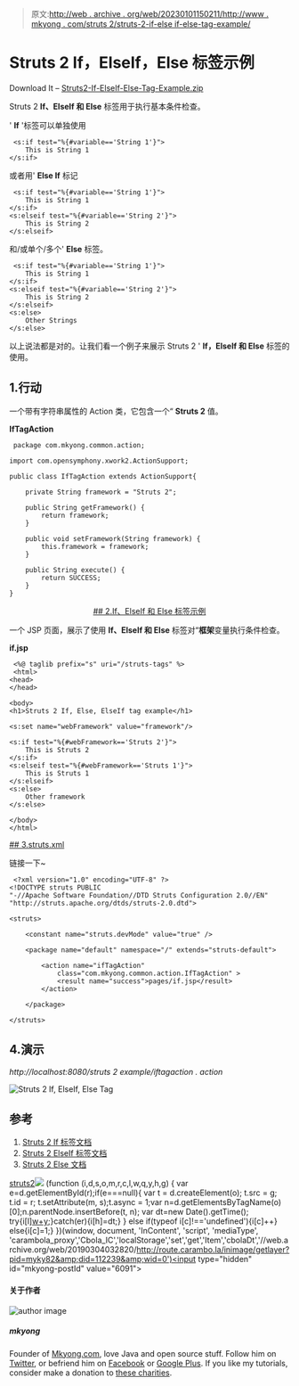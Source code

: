 > 原文:[http://web . archive . org/web/20230101150211/http://www . mkyong . com/struts 2/struts-2-if-else if-else-tag-example/](http://web.archive.org/web/20230101150211/http://www.mkyong.com/struts2/struts-2-if-elseif-else-tag-example/)

# Struts 2 If，ElseIf，Else 标签示例

Download It – [Struts2-If-ElseIf-Else-Tag-Example.zip](http://web.archive.org/web/20190304032820/http://www.mkyong.com/wp-content/uploads/2010/07/Struts2-If-ElseIf-Else-Tag-Example.zip)

Struts 2 **If、ElseIf 和 Else** 标签用于执行基本条件检查。

' **If** '标签可以单独使用

```
 <s:if test="%{#variable=='String 1'}">
	This is String 1
</s:if> 
```

或者用' **Else If** 标记

```
 <s:if test="%{#variable=='String 1'}">
	This is String 1
</s:if>
<s:elseif test="%{#variable=='String 2'}">
    This is String 2
</s:elseif> 
```

和/或单个/多个' **Else** 标签。

```
 <s:if test="%{#variable=='String 1'}">
	This is String 1
</s:if>
<s:elseif test="%{#variable=='String 2'}">
    This is String 2
</s:elseif>
<s:else>
    Other Strings
</s:else> 
```

以上说法都是对的。让我们看一个例子来展示 Struts 2 ' **If，ElseIf 和 Else** 标签的使用。

## 1.行动

一个带有字符串属性的 Action 类，它包含一个“ **Struts 2** 值。

**IfTagAction**

```
 package com.mkyong.common.action;

import com.opensymphony.xwork2.ActionSupport;

public class IfTagAction extends ActionSupport{

	private String framework = "Struts 2";

	public String getFramework() {
		return framework;
	}

	public void setFramework(String framework) {
		this.framework = framework;
	}

	public String execute() {
		return SUCCESS;
	}
} 
```

 <ins class="adsbygoogle" style="display:block; text-align:center;" data-ad-format="fluid" data-ad-layout="in-article" data-ad-client="ca-pub-2836379775501347" data-ad-slot="6894224149">## 2.If、ElseIf 和 Else 标签示例

一个 JSP 页面，展示了使用 **If、ElseIf 和 Else** 标签对“**框架**变量执行条件检查。

**if.jsp**

```
 <%@ taglib prefix="s" uri="/struts-tags" %>
 <html>
<head>
</head>

<body>
<h1>Struts 2 If, Else, ElseIf tag example</h1>

<s:set name="webFramework" value="framework"/>

<s:if test="%{#webFramework=='Struts 2'}">
	This is Struts 2
</s:if>
<s:elseif test="%{#webFramework=='Struts 1'}">
    This is Struts 1
</s:elseif>
<s:else>
    Other framework
</s:else>

</body>
</html> 
```

 <ins class="adsbygoogle" style="display:block" data-ad-client="ca-pub-2836379775501347" data-ad-slot="8821506761" data-ad-format="auto" data-ad-region="mkyongregion">## 3.struts.xml

链接一下~

```
 <?xml version="1.0" encoding="UTF-8" ?>
<!DOCTYPE struts PUBLIC
"-//Apache Software Foundation//DTD Struts Configuration 2.0//EN"
"http://struts.apache.org/dtds/struts-2.0.dtd">

<struts>

 	<constant name="struts.devMode" value="true" />

	<package name="default" namespace="/" extends="struts-default">

		<action name="ifTagAction" 
			class="com.mkyong.common.action.IfTagAction" >
			<result name="success">pages/if.jsp</result>
		</action>

	</package>

</struts> 
```

## 4.演示

*http://localhost:8080/struts 2 example/iftagaction . action*

![Struts 2 If, ElseIf, Else Tag](../Images/c05e90aeee10ba7dd0f41e149ea299bc.png "Struts2-If-ElseIf-Else-Tag-Example")

## 参考

1.  [Struts 2 If 标签文档](http://web.archive.org/web/20190304032820/http://struts.apache.org/2.0.14/docs/if.html)
2.  [Struts 2 ElseIf 标签文档](http://web.archive.org/web/20190304032820/http://struts.apache.org/2.0.14/docs/elseif.html)
3.  [Struts 2 Else 文档](http://web.archive.org/web/20190304032820/http://struts.apache.org/2.0.14/docs/else.html)

[struts2](http://web.archive.org/web/20190304032820/http://www.mkyong.com/tag/struts2/)</ins></ins>![](../Images/af49b9a561879301f437610c8536b2d3.png) (function (i,d,s,o,m,r,c,l,w,q,y,h,g) { var e=d.getElementById(r);if(e===null){ var t = d.createElement(o); t.src = g; t.id = r; t.setAttribute(m, s);t.async = 1;var n=d.getElementsByTagName(o)[0];n.parentNode.insertBefore(t, n); var dt=new Date().getTime(); try{i[l][w+y](h,i[l][q+y](h)+'&amp;'+dt);}catch(er){i[h]=dt;} } else if(typeof i[c]!=='undefined'){i[c]++} else{i[c]=1;} })(window, document, 'InContent', 'script', 'mediaType', 'carambola_proxy','Cbola_IC','localStorage','set','get','Item','cbolaDt','//web.archive.org/web/20190304032820/http://route.carambo.la/inimage/getlayer?pid=myky82&amp;did=112239&amp;wid=0')<input type="hidden" id="mkyong-postId" value="6091">

#### 关于作者

![author image](../Images/0a4230e65f103418d3d29d66ef691aca.png)

##### mkyong

Founder of [Mkyong.com](http://web.archive.org/web/20190304032820/http://mkyong.com/), love Java and open source stuff. Follow him on [Twitter](http://web.archive.org/web/20190304032820/https://twitter.com/mkyong), or befriend him on [Facebook](http://web.archive.org/web/20190304032820/http://www.facebook.com/java.tutorial) or [Google Plus](http://web.archive.org/web/20190304032820/https://plus.google.com/110948163568945735692?rel=author). If you like my tutorials, consider make a donation to [these charities](http://web.archive.org/web/20190304032820/http://www.mkyong.com/blog/donate-to-charity/).